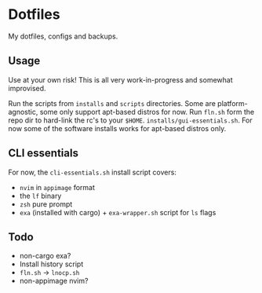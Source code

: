 # Dotfiles

My dotfiles, configs and backups.


## Usage

Use at your own risk! This is all very work-in-progress and somewhat improvised.

Run the scripts from `installs` and `scripts` directories. Some are
platform-agnostic, some only support apt-based distros for now.
Run `fln.sh` form the repo dir to hard-link the rc's to your `$HOME`.
`installs/gui-essentials.sh`. For now some of the software installs works for
apt-based distros only.

## CLI essentials

For now, the `cli-essentials.sh` install script covers:

* `nvim` in `appimage` format
* the `lf` binary
* `zsh` pure prompt
* `exa` (installed with cargo) + `exa-wrapper.sh` script for `ls` flags

## Todo

* non-cargo exa?
* Install history script
* `fln.sh` -> `lnocp.sh`
* non-appimage nvim?
